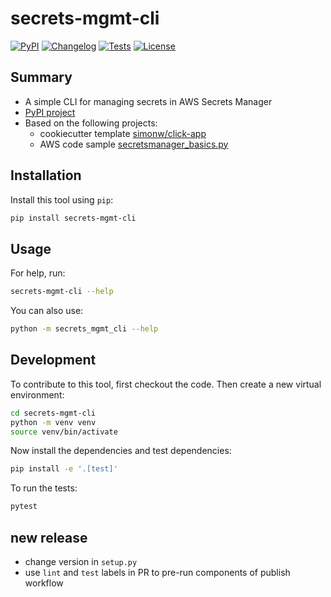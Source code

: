# secrets-mgmt-cli

[![PyPI](https://img.shields.io/pypi/v/secrets-mgmt-cli.svg)](https://pypi.org/project/secrets-mgmt-cli/)
[![Changelog](https://img.shields.io/github/v/release/william-cass-wright/secrets-mgmt-cli?include_prereleases&label=changelog)](https://github.com/william-cass-wright/secrets-mgmt-cli/releases)
[![Tests](https://github.com/william-cass-wright/secrets-mgmt-cli/workflows/Test/badge.svg)](https://github.com/william-cass-wright/secrets-mgmt-cli/actions?query=workflow%3ATest)
[![License](https://img.shields.io/badge/license-Apache%202.0-blue.svg)](https://github.com/william-cass-wright/secrets-mgmt-cli/blob/master/LICENSE)

## Summary

- A simple CLI for managing secrets in AWS Secrets Manager
- [PyPI project][2]
- Based on the following projects:
  - cookiecutter template [simonw/click-app][3]
  - AWS code sample [secretsmanager_basics.py][1]

[1]: https://docs.aws.amazon.com/code-samples/latest/catalog/python-secretsmanager-secretsmanager_basics.py.html
[2]: https://pypi.org/project/secrets-mgmt-cli/
[3]: https://github.com/simonw/click-app

## Installation

Install this tool using `pip`:

```bash
pip install secrets-mgmt-cli
```

## Usage

For help, run:

```bash
secrets-mgmt-cli --help
```

You can also use:

```bash
python -m secrets_mgmt_cli --help
```

## Development

To contribute to this tool, first checkout the code. Then create a new virtual environment:

```bash
cd secrets-mgmt-cli
python -m venv venv
source venv/bin/activate
```

Now install the dependencies and test dependencies:

```bash
pip install -e '.[test]'
```

To run the tests:

```bash
pytest
```

## new release

- change version in `setup.py`
- use `lint` and `test` labels in PR to pre-run components of publish workflow
